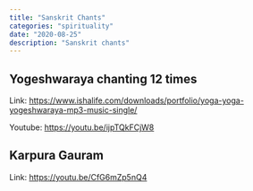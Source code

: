```yaml
---
title: "Sanskrit Chants"
categories: "spirituality"
date: "2020-08-25"
description: "Sanskrit chants"
---
```


## Yogeshwaraya chanting 12 times

Link: https://www.ishalife.com/downloads/portfolio/yoga-yoga-yogeshwaraya-mp3-music-single/

Youtube: https://youtu.be/ijpTQkFCjW8

## Karpura Gauram

Link: https://youtu.be/CfG6mZp5nQ4
